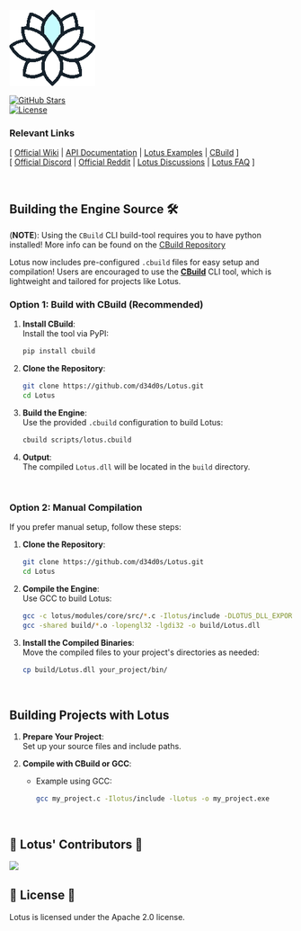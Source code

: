 ![Lotus Logo](lotus/assets/logo.png)

[![GitHub Stars](https://img.shields.io/github/stars/d34d0s/Lotus?style=flat&label=stars)](https://github.com/d34d0s/Lotus/stargazers)  
[![License](https://img.shields.io/badge/license-apache%2Flibpng-green.svg)](LICENSE)  

### Relevant Links

[ [Official Wiki](https://github.com/d34d0s/Lotus/wiki) | [API Documentation](https://github.com/d34d0s/Lotus/wiki/Lotus-API-Docs) | [Lotus Examples](https://github.com/d34d0s/Lotus/tree/main/examples) | [CBuild](https://github.com/d34d0s/CBuild) ]  
[ [Official Discord](https://discord.gg/kreGBCVsQQ) | [Official Reddit](https://www.reddit.com/r/LotusEngine/) | [Lotus Discussions](https://github.com/d34d0s/Lotus/discussions) | [Lotus FAQ](https://github.com/d34d0s/Lotus/wiki/Lotus-FAQ) ]  

<br>

## Building the Engine Source 🛠️
(**NOTE**): Using the `CBuild` CLI build-tool requires you to have python installed! More info can be found on the [CBuild Repository](https://github.com/d34d0s/CBuild)

Lotus now includes pre-configured `.cbuild` files for easy setup and compilation! Users are encouraged to use the **[CBuild](https://github.com/d34d0s/CBuild)** CLI tool, which is lightweight and tailored for projects like Lotus.


### Option 1: Build with CBuild (Recommended)

1. **Install CBuild**:  
   Install the tool via PyPI:
   ```bash
   pip install cbuild
   ```

2. **Clone the Repository**:  
   ```bash
   git clone https://github.com/d34d0s/Lotus.git
   cd Lotus
   ```

3. **Build the Engine**:  
   Use the provided `.cbuild` configuration to build Lotus:  
   ```bash
   cbuild scripts/lotus.cbuild
   ```

4. **Output**:  
   The compiled `Lotus.dll` will be located in the `build` directory.

<br>

### Option 2: Manual Compilation

If you prefer manual setup, follow these steps:

1. **Clone the Repository**:  
   ```bash
   git clone https://github.com/d34d0s/Lotus.git
   cd Lotus
   ```

2. **Compile the Engine**:  
   Use GCC to build Lotus:  
   ```bash
   gcc -c lotus/modules/core/src/*.c -Ilotus/include -DLOTUS_DLL_EXPORT -o build/*.o
   gcc -shared build/*.o -lopengl32 -lgdi32 -o build/Lotus.dll
   ```

3. **Install the Compiled Binaries**:  
   Move the compiled files to your project's directories as needed:  
   ```bash
   cp build/Lotus.dll your_project/bin/
   ```

<br>

## Building Projects with Lotus

1. **Prepare Your Project**:  
   Set up your source files and include paths.

2. **Compile with CBuild or GCC**:  
   - Example using GCC:  
     ```bash
     gcc my_project.c -Ilotus/include -lLotus -o my_project.exe
     ```

<br>

## 🪷 Lotus' Contributors 🪷  

<a href="https://github.com/d34d0s/Lotus/graphs/contributors">
  <img src="https://contrib.rocks/image?repo=d34d0s/Lotus&max=500&columns=20&anon=1" />
</a>

<br>

## 🪷 License 🪷  

Lotus is licensed under the Apache 2.0 license.  

<br>